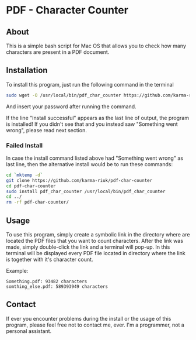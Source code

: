# PDF - Character Counter

## About
This is a simple bash script for Mac OS that allows you to check how many
characters are present in a PDF document.

## Installation
To install this program, just run the following command in the terminal
```bash
sudo wget -O /usr/local/bin/pdf_char_counter https://github.com/karma-riuk/pdf-char-counter/blob/master/pdf_char_counter && echo "Install successful" || echo "Something went wrong"
```
And insert your password after running the command.

If the line "Install successful" appears as the last line of output, the
program is installed! If you didn't see that and you instead saw "Something
went wrong", please read next section.

### Failed Install
In case the install command listed above had "Something went wrong" as last
line, then the alternative install would be to run these commands:
```bash
cd `mktemp -d`
git clone https://github.com/karma-riuk/pdf-char-counter
cd pdf-char-counter
sudo install pdf_char_counter /usr/local/bin/pdf_char_counter
cd ../
rm -rf pdf-char-counter/
```

## Usage
To use this program, simply create a symbolic link in the directory where are
located the PDF files that you want to count characters. After the link was
made, simply double-click the link and a terminal will pop-up. In this
terminal will be displayed every PDF file located in directory where the link
is together with it's character count.

Example:
```
Something.pdf: 93482 characters
somthing_else.pdf: 589393949 characters
```

## Contact
If ever you encounter problems during the install or the usage of this
program, please feel free not to contact me, ever. I'm a programmer, not a
personal assistant.
